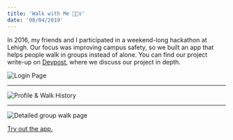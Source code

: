 ```yaml
---
title: 'Walk with Me 🚶🏽‍♀'
date: '08/04/2019'
---
```


In 2016, my friends and I participated in a weekend-long hackathon at Lehigh. Our focus was improving campus safety, so we built an app that helps people walk in groups instead of alone. You can find our project write-up on [Devpost](https://devpost.com/software/walk-with-me-1ayvfn), where we discuss our project in depth.

![Login Page](/../../images/wwme1.png)

---

![Profile & Walk History](/../../images/wwme2.png)

---

![Detailed group walk page](/../../images/wwme3.png)

[Try out the app.](https://walk-with-me-2f1f5.firebaseapp.com/)
